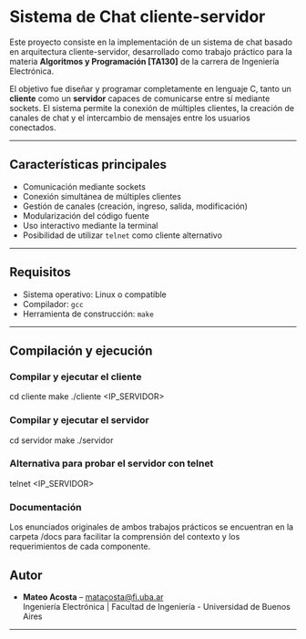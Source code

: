 # Sistema de Chat cliente-servidor

Este proyecto consiste en la implementación de un sistema de chat basado en arquitectura cliente-servidor, desarrollado como trabajo práctico para la materia **Algoritmos y Programación [TA130]** de la carrera de Ingeniería Electrónica.

El objetivo fue diseñar y programar completamente en lenguaje C, tanto un **cliente** como un **servidor** capaces de comunicarse entre sí mediante sockets. El sistema permite la conexión de múltiples clientes, la creación de canales de chat y el intercambio de mensajes entre los usuarios conectados.

---

## Características principales

- Comunicación mediante sockets 
- Conexión simultánea de múltiples clientes
- Gestión de canales (creación, ingreso, salida, modificación)
- Modularización del código fuente
- Uso interactivo mediante la terminal
- Posibilidad de utilizar `telnet` como cliente alternativo

---

## Requisitos

- Sistema operativo: Linux o compatible 
- Compilador: `gcc`
- Herramienta de construcción: `make`

---

## Compilación y ejecución

### Compilar y ejecutar el **cliente**
cd cliente
make
./cliente <IP_SERVIDOR> <PUERTO>

### Compilar y ejecutar el **servidor**
cd servidor
make
./servidor <PUERTO>

### Alternativa para probar el servidor con telnet

telnet <IP_SERVIDOR> <PUERTO>


### Documentación
Los enunciados originales de ambos trabajos prácticos se encuentran en la carpeta /docs para facilitar la comprensión del contexto y los requerimientos de cada componente.

## Autor

- **Mateo Acosta** – [matacosta@fi.uba.ar](mailto:matacosta@fi.uba.ar)  
  Ingeniería Electrónica | Facultad de Ingeniería - Universidad de Buenos Aires  
  

---
